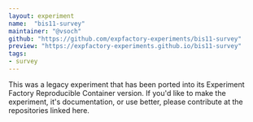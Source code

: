 ```yaml
---
layout: experiment
name:  "bis11-survey"
maintainer: "@vsoch"
github: "https://github.com/expfactory-experiments/bis11-survey"
preview: "https://expfactory-experiments.github.io/bis11-survey"
tags:
- survey
---
```


This was a legacy experiment that has been ported into its Experiment Factory Reproducible Container version. If you'd like to make the experiment, it's documentation, or use better, please contribute at the repositories linked here.
